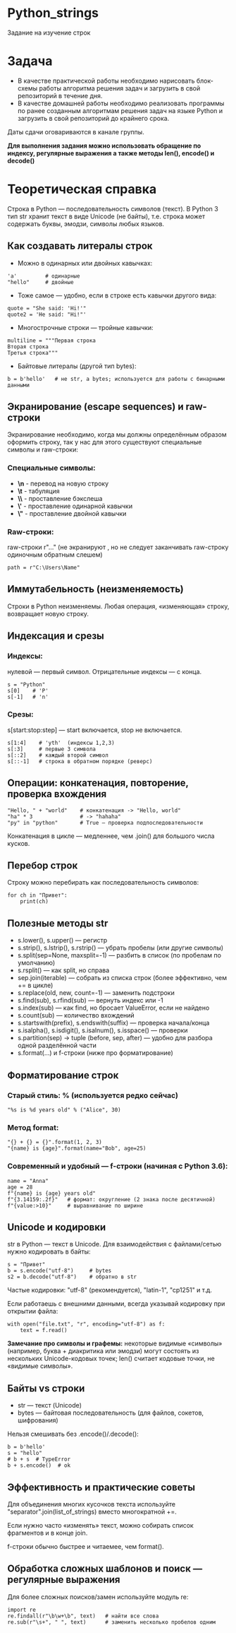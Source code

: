 # Python_strings
Задание на изучение строк

# Задача
- В качестве практической работы необходимо нарисовать блок-схемы работы алгоритма решения задач и загрузить в свой репозиторий в течение дня.
- В качестве домашней работы необходимо реализовать программы по ранее созданным алгоритмам решения задач на языке Python и загрузить в свой репозиторий до крайнего срока.

Даты сдачи оговариваются в канале группы.

**Для выполнения задания можно использовать обращение по индексу, регулярные выражения а также методы len(), encode() и decode()**

# Теоретическая справка
Строка в Python — последовательность символов (текст). В Python 3 тип str хранит текст в виде Unicode (не байты), т.е. строка может содержать буквы, эмодзи, символы любых языков.

## Как создавать литералы строк
* Можно в одинарных или двойных кавычках:
```
'a'         # одинарные
"hello"     # двойные
```

* Тоже самое — удобно, если в строке есть кавычки другого вида:
```
quote = "She said: 'Hi!'"
quote2 = 'He said: "Hi!"'
```

* Многострочные строки — тройные кавычки:
```
multiline = """Первая строка
Вторая строка
Третья строка"""
```

* Байтовые литералы (другой тип bytes):
```
b = b'hello'   # не str, а bytes; используется для работы с бинарными данными
```

## Экранирование (escape sequences) и raw-строки
Экранирование необходимо, когда мы должны определённым образом оформить строку, так у нас для этого существуют специальные символы и raw-строки:
### Специальные символы:
* **\n** - перевод на новую строку
* **\t** - табуляция
* **\\\\** - проставление бэкслеша
* **\\'** - проставление одинарной кавычки 
* **\\"** - проставление двойной кавычки

### Raw-строки:
raw-строки r"..." (не экранируют \, но не следует заканчивать raw-строку одиночным обратным слешем)
```
path = r"C:\Users\Name"
```

## Иммутабельность (неизменяемость)
Строки в Python неизменяемы. Любая операция, «изменяющая» строку, возвращает новую строку.

## Индексация и срезы
### Индексы:
нулевой — первый символ. Отрицательные индексы — с конца.
```
s = "Python"
s[0]    # 'P'
s[-1]   # 'n'
```

### Срезы: 
s[start:stop:step] — start включается, stop не включается.
```
s[1:4]    # 'yth'  (индексы 1,2,3)
s[:3]     # первые 3 символа
s[::2]    # каждый второй символ
s[::-1]   # строка в обратном порядке (реверс)
```

## Операции: конкатенация, повторение, проверка вхождения
```
"Hello, " + "world"    # конкатенация -> "Hello, world"
"ha" * 3               # -> "hahaha"
"py" in "python"       # True — проверка подпоследовательности
```
Конкатенация в цикле — медленнее, чем .join() для большого числа кусков.

## Перебор строк
Строку можно перебирать как последовательность символов:
```
for ch in "Привет":
    print(ch)
```

## Полезные методы str
* s.lower(), s.upper() — регистр
* s.strip(), s.lstrip(), s.rstrip() — убрать пробелы (или другие символы)
* s.split(sep=None, maxsplit=-1) — разбить в список (по пробелам по умолчанию)
* s.rsplit() — как split, но справа
* sep.join(iterable) — собрать из списка строк (более эффективно, чем += в цикле)
* s.replace(old, new, count=-1) — заменить подстроки
* s.find(sub), s.rfind(sub) — вернуть индекс или -1
* s.index(sub) — как find, но бросает ValueError, если не найдено
* s.count(sub) — количество вхождений
* s.startswith(prefix), s.endswith(suffix) — проверка начала/конца
* s.isalpha(), s.isdigit(), s.isalnum(), s.isspace() — проверки
* s.partition(sep) -> tuple (before, sep, after) — удобно для разбора одной разделённой части
* s.format(...) и f-строки (ниже про форматирование)

## Форматирование строк
### Старый стиль: % (используется редко сейчас)
```
"%s is %d years old" % ("Alice", 30)
```
### Метод format:
```
"{} + {} = {}".format(1, 2, 3)
"{name} is {age}".format(name="Bob", age=25)
```
### Современный и удобный — f-строки (начиная с Python 3.6):
```
name = "Anna"
age = 28
f"{name} is {age} years old"
f"{3.14159:.2f}"   # формат: округление (2 знака после десятичной)
f"{value:>10}"     # выравнивание по ширине
```

## Unicode и кодировки
str в Python — текст в Unicode. Для взаимодействия с файлами/сетью нужно кодировать в байты:
```
s = "Привет"
b = s.encode("utf-8")     # bytes
s2 = b.decode("utf-8")    # обратно в str
```

Частые кодировки: "utf-8" (рекомендуется), "latin-1", "cp1251" и т.д.

Если работаешь с внешними данными, всегда указывай кодировку при открытии файла:
```
with open("file.txt", "r", encoding="utf-8") as f:
    text = f.read()
```

**Замечание про символы и графемы:** некоторые видимые «символы» (например, буква + диакритика или эмодзи) могут состоять из нескольких Unicode-кодовых точек; len() считает кодовые точки, не «видимые символы».

## Байты vs строки
* str — текст (Unicode)
* bytes — байтовая последовательность (для файлов, сокетов, шифрования)

Нельзя смешивать без .encode()/.decode():
```
b = b'hello'
s = "hello"
# b + s  # TypeError
b + s.encode()  # ok
```

## Эффективность и практические советы
Для объединения многих кусочков текста используйте "separator".join(list_of_strings) вместо многократной +=.

Если нужно часто «изменять» текст, можно собирать список фрагментов и в конце join.

f-строки обычно быстрее и читаемее, чем format().

## Обработка сложных шаблонов и поиск — регулярные выражения
Для более сложных поисков/замен используйте модуль re:
```
import re
re.findall(r"\b\w+\b", text)   # найти все слова
re.sub(r"\s+", " ", text)      # заменить несколько пробелов одним
```
